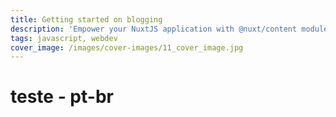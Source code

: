 ```yaml
---
title: Getting started on blogging
description: 'Empower your NuxtJS application with @nuxt/content module: write in a content/ directory and fetch your Markdown, JSON, YAML and CSV files through a MongoDB like API, acting as a Git-based Headless CMS.'
tags: javascript, webdev
cover_image: /images/cover-images/11_cover_image.jpg
---
```


# teste - pt-br
